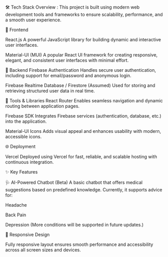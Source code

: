 🛠️ Tech Stack Overview :
This project is built using modern web development tools and frameworks to ensure scalability, performance, and a smooth user experience.

🚀 Frontend

React.js
A powerful JavaScript library for building dynamic and interactive user interfaces.

Material-UI (MUI)
A popular React UI framework for creating responsive, elegant, and consistent user interfaces with minimal effort.


🔧 Backend
Firebase Authentication
Handles secure user authentication, including support for email/password and anonymous login.

Firebase Realtime Database / Firestore (Assumed)
Used for storing and retrieving structured user data in real time.


🧰 Tools & Libraries
React Router
Enables seamless navigation and dynamic routing between application pages.

Firebase SDK
Integrates Firebase services (authentication, database, etc.) into the application.

Material-UI Icons
Adds visual appeal and enhances usability with modern, accessible icons.

🌐 Deployment

Vercel
Deployed using Vercel for fast, reliable, and scalable hosting with continuous integration.

✨ Key Features

🩺 AI-Powered Chatbot (Beta)
A basic chatbot that offers medical suggestions based on predefined knowledge. Currently, it supports advice for:

Headache

Back Pain

Depression
(More conditions will be supported in future updates.)

📱 Responsive Design

Fully responsive layout ensures smooth performance and accessibility across all screen sizes and devices.